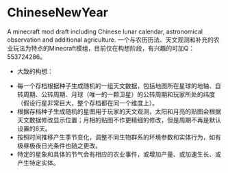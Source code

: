 # ChineseNewYear
A minecraft mod draft including Chinese lunar calendar, astronomical observation and additional agriculture.
一个与农历历法、天文观测和补充的农业玩法为特点的Minecraft模组，目前仅在构想阶段，有兴趣的可加Q：553724286。


* 大致的构想：
+ 每一个存档根据种子生成随机的一组天文数据，包括地图所在星球的地轴、自转周期、公转周期、月球（唯一的一颗卫星）的公转周期和玩家所处的纬度（假设行星非常巨大，整个存档都在同一个维度上）。
+ 根据存档种子生成随机的星图用于玩家的天文观测，太阳和月亮的贴图会根据天文数据修改显示位置；月相的贴图不作更精细的修改，但是周期不再是默认设置的8天。
+ 按照时间推移产生季节变化，调整不同生物群系的环境参数和实体行为，如有极昼极夜日光条件也随之更改。
+ 特定的星象和具体的节气会有相应的农业事件，或增加产量、或加速生长、或产生特定实体。

